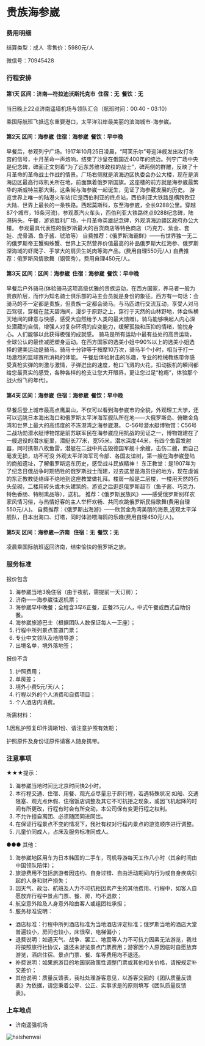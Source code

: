 # 贵族海参崴

### 费用明细

结算类型：成人  零售价：5980元/人

微信号：70945428

### 行程安排

#### 第1天 区间：济南—符拉迪沃斯托克市  住宿：无  餐饮：无

当日晚上22点济南遥墙机场与领队汇合（航班时间：00:40 - 03:10）

乘国际航班飞抵远东重要港口，太平洋沿岸最美丽的滨海城市-海参崴。

#### 第2天 区间：海参崴  住宿：海参崴  餐饮：早中晚

早餐后，参观列宁广场。1917年10月25日凌晨，“阿芙乐尔”号巡洋舰发出攻打冬宫的信号，十月革命一声炮响，结束了沙皇在俄国近400年的统治。列宁广场中央是纪念碑，碑面正文刻着“为了远东苏维埃政权的战士”，碑两侧的群雕，反映了十月革命的革命战士作战的情景。广场右侧就是滨海边区执委会办公大楼，现在是滨海边区最高行政机关所在地，前面飘着俄罗斯国旗。这座楼的前方就是海参崴最繁华的斯威特兰那大街。这条街与海参崴一起诞生，见证了海参葳发展的历史。 游览世界上唯一的陆港火车站(它是西伯利亚的终点站，西伯利亚大铁路是横跨欧亚大陆、世界上最长的一条铁路。西起莫斯科，东至海参崴，全长9288公里。穿越87个城市，16条河流)，参观蒸汽火车头，西伯利亚大铁路终点9288纪念碑，陆港码头。午餐，游览胜利广场，十月革命英雄纪念碑，外观滨海边疆区政府办公大楼。 参观最具代表性的俄罗斯最大的百货商店等特色商店（巧克力、紫金、套娃、虎骨酒、鱼子酱、琥珀等） 自费推荐：《俄罗斯海霸鲜》——有世界独一无二的俄罗斯帝王蟹蜘蛛蟹、世界上天然营养价值最高的补品俄罗斯大红海参、俄罗斯深海域的虾爬子、手掌大的扇贝生蚝肉等海产品。(费用自理550元/人) 自费推荐：俄罗斯风情歌舞（钢管秀），费用自理450元/人。

#### 第3天 区间：区间：海参崴  住宿：海参崴  餐饮：早中晚

早餐后户外骑马(体验骑马这项高级优雅的贵族运动，在西方国家，养马者一般为贵族阶层，而作为知名骑士俱乐部的马主会员就是身份的象征。西方有一句话：会骑马的不一定都是贵族，但贵族一定都会骑马。与马匹进行交流互动，享受人对马匹驾驭，穿梭在蓝天碧海间，漫步于原野之上，穿行于天然的山林野地，体会纵横天地间的肆意与快感，感受大自然给予人类的最大馈赠)。骑马能够唤起人内心深处潜藏的自信，增强人对复杂环境的应变能力，缓解孤独和压抑的情绪，愉悦身心。人们能够以此获得极强的成就感。 骑马是所有运动中最有益处的高贵运动，全球公认的最佳减肥塑身运动。在西方国家的选美小姐中90%以上的选美小姐选择的健美运动是骑马。骑马十分钟等于按摩10万次，骑马半个小时，相当于打一场激烈的篮球赛所消耗的体能。 午餐后体验射击的乐趣，专业的枪械教练带你感受真枪实弹的刺激与激情，子弹迸出的速度，枪口飞溅的火花，扣动扳机的瞬间都给您最真实的感受，各种各样的枪支让您大开眼界，更让您过足“枪瘾”，体验那个战火纷飞的年代)。

#### 第4天 区间：海参崴  住宿：海参崴  餐饮：早中晚

早餐后登上城市最高点鹰巢山，不仅可以看到海参崴市的全貌，外观理工大学，还可以远眺日本海出海口和俄罗斯太平洋海军舰队所在地——大俄罗斯岛、俯瞰金角湾和世界上最大的高纬度的不冻港湾之海参崴港。 C-56号潜水艇博物馆：C56号二战功勋潜水艇博物馆是前苏联军民在海参崴应用抗战的见证之一，博物馆建在了一艘退役的潜水艇里，潜艇长77米，宽55米，潜水深度44米，有四个鱼雷发射器，同时携带八枚鱼雷，潜艇在二战中共击毁德国军舰十余艘，击伤二艘，而自己毫发无损，功不可没 外观太平洋海军司令部、各国友谊树，第一艘在海参崴登陆的商船遗址，了解俄罗斯远东历史，感受战斗民族精神！ 东正教堂：是1907年为了纪念日俄战争时期牺牲的俄罗斯战士而建，过去这里是海员住的地方，现在虔诚的东正教教徒络绎不绝地到这座教堂做礼拜。楼房一般是二层楼，一楼用天然的石头垒砌，二楼用砖头或木头建筑的。游览之后逛逛俄罗斯超市（鱼子酱、巧克力、特色香肠、特制熏品等），送机。 推荐：《俄罗斯民族风》——感受俄罗斯别样农家风情习俗，与热情好客的主人举杯欢畅、共同欢跳俄罗斯民俗歌舞(费用自理550元/人)。 自费推荐：《俄罗斯出海游》——欣赏金角湾美丽的海景,近观太平洋舰队，日本出海口、灯塔，同时体验喂海鸥的乐趣(费用自理450元/人)。

#### 第5天 区间：海参崴—济南   住宿：无  餐饮：无

凌晨乘国际航班返回济南，结束愉快的俄罗斯之旅。

### 服务标准

报价包含

1. 海参崴当地3晚住宿（由于夜航，需提前一天订房）；
2. 济南——海参崴往返机票；
3. 海参崴早中晚餐；全程含3早6正餐，正餐25元/人，中式午餐或西式自助份餐。
4. 海参崴旅游巴士（根据团队人数保证每人一正座）；
5. 行程中所列景点首道门票；
6. 专业中文领队及地陪导游；
7. 出境名单，境外落地签；

报价不含

1. 护照费用；
2. 单房差；
3. 境外小费5元/天/人；
4. 行程以外的个人消费和自费项目；
5. 个人酒店内消费。

所需材料：

1.因私护照复印件清晰1份、请注意护照有效期；

护照原件及身份证原件请客人随身携带。

### 注意事项

★★★提示：

1. 海参崴当地时间比北京时间快2小时。
2. 本行程交通、住宿、用餐、观光点尽量忠于原行程，若遇特殊状况:如船、交通阻塞、观光点休假、住宿饭店调整及其它不可抗拒之现象，或因飞机起降的时间有所更改，行程有时会有所变动，本公司保有变更行程之权利。
3. 不允许擅自离团、必须随团同进同岀。
4. 在保证行程景点不变的情况下，我社有权对行程内景点的游览顺序进行调整。
5. 儿童价同成人，占床及服务标准同成人。

●●● 其他：

1. 海参崴地区用车为日本韩国的二手车，司机导游每天工作八小时（其余时间由中国领队陪伴）；
2. 旅游费用不包括旅游者因违约、自身过错、自由活动期间内行为或自身疾病引起的人身和财产损失；
3. 因天气、政治、航班及人力不可抗拒因素产生的其他费用、行程中，如客人自愿放弃行程中景点门票、餐、房，均不退款；
4. 航空意外险及人身意外险由客人或组团社承担；
5. 服务标准说明：
  - 酒店标准：行程中所列酒店标准为当地酒店评定标准；俄罗斯当地的酒店大堂普遍较小，房间也较小，床很窄，电梯偏小；
  - 退费说明：如遇天气、战争、罢工、地震等人力不可抗力因素无法游览，我社将按照旅行社协议，退还未游览景点门票费用；游客因个人原因临时自愿放弃游览，酒店住宿、景点门票、餐、车等费用均不退还。
  - 补费说明：如果旅游目的地国家政策性调整门票或其他相关价格，请按规定补交差价；
  - 其他说明：质量反馈表，我社处理游客意见，以游客交回的《团队质量反馈表》为依据，请您秉着公平、公正、实事求是的原则填写《团队质量反馈表》。

### 上车地点

- 济南遥强机场

![haishenwai](http://oclqfeuwb.bkt.clouddn.com/haishenwai1.jpg)

